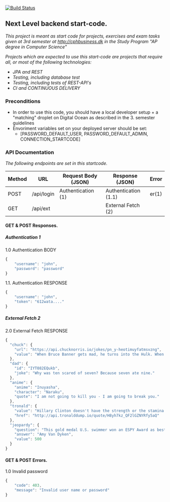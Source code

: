 [![Build Status](https://travis-ci.com/Dyrhoi/dat3-backend-startcode.svg?branch=master)](https://travis-ci.com/Dyrhoi/dat3-backend-startcode)

## Next Level backend start-code.
*This project is meant as start code for projects, exercises and exam tasks given at 3rd semester at http://cphbusiness.dk in the Study Program "AP degree in Computer Science"*

*Projects which are expected to use this start-code are projects that require all, or most of the following technologies:*
- *JPA and REST*
- *Testing, including database test*
- *Testing, including tests of REST-API's*
- *CI and CONTINUOUS DELIVERY*

### Preconditions
- In order to use this code, you should have a local developer setup + a "matching" droplet on Digital Ocean as described in the 3. semester guidelines
- Envoriment variables set on your deployed server should be set:
  - [PASSWORD_DEFAULT_USER, PASSWORD_DEFAULT_ADMIN, CONNECTION_STARTCODE]

### API Documentation
*The following endpoints are set in this startcode.*

| Method    | URL                                    | Request Body (JSON)     | Response (JSON)                       | Error         |
|---        |---                                     |---                      |---                                    |---            |
| POST      | /api/login                             | Authentication (1)      | Authentication (1.1)                  | er(1)         |
| GET       | /api/ext                               |                         | External Fetch (2)                    |               |

#### GET & POST Responses.
##### Authentication 1
1.0 Authentication BODY
```javascript
{
    "username": "john",
    "password": "password"
}
```
1.1. Authentication RESPONSE
```javascript
{
    "username": "john",
    "token": "612wata...."
}
```

##### External Fetch 2
2.0 External Fetch RESPONSE
```javascript
{
  "chuck": {
    "url": "https://api.chucknorris.io/jokes/pn_y-heotimuyfatmsvzng",
    "value": "When Bruce Banner gets mad, he turns into the Hulk. When the Hulk gets mad, he turns into Chuck Norris."
  },
  "dad": {
    "id": "IYT082EQukb",
    "joke": "Why was ten scared of seven? Because seven ate nine."
  },
  "anime": {
    "anime": "Inuyasha",
    "character": "Naraku",
    "quote": "I am not going to kill you - I am going to break you."
  },
  "tronald": {
    "value": "Hillary Clinton doesn't have the strength or the stamina to MAKE AMERICA GREAT AGAIN! #AmericaFirst\nhttps://t.co/G1MuLrjhW9",
    "href": "http://api.tronalddump.io/quote/H8yh7kz_QF2lGZNYRfy5aQ"
  },
  "jeopardy": {
    "question": "This gold medal U.S. swimmer won an ESPY Award as best female athlete for 1996",
    "answer": "Amy Van Dyken",
    "value": 500
  }
}
```

#### GET & POST Errors.
1.0 Invalid password
```javascript
{
    "code": 403,
    "message": "Invalid user name or password"
}
```

